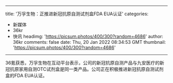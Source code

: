 
---
title: '万孚生物：正推进新冠抗原自测试剂盒FDA EUA认证'
categories: 
 - 新媒体
 - 36kr
 - 快讯
headimg: 'https://picsum.photos/400/300?random=4686'
author: 36kr
comments: false
date: Thu, 20 Jan 2022 08:34:53 GMT
thumbnail: 'https://picsum.photos/400/300?random=4686'
---

<div>   
36氪获悉，万孚生物在互动平台表示，公司的新冠抗原自测产品与九安医疗的新冠抗原家用自测OTC试剂盒是同一类产品。公司正在积极推进新冠抗原自测试剂盒的FDA EUA认证。  
</div>
            